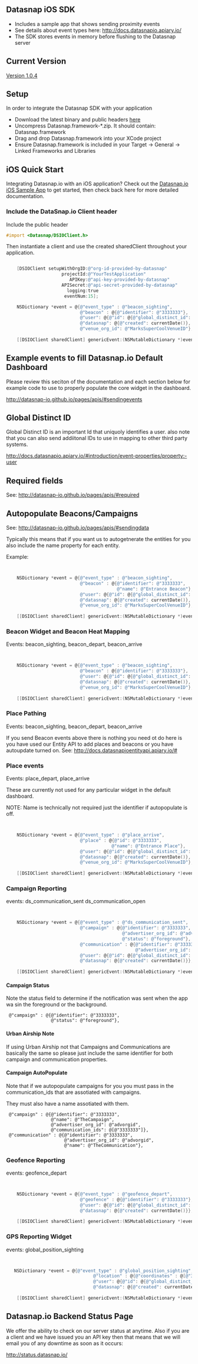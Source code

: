 ## Datasnap iOS SDK
* Includes a sample app that shows sending proximity events
* See details about event types here: http://docs.datasnapio.apiary.io/
* The SDK stores events in memory before flushing to the Datasnap server

## Current Version

[Version 1.0.4](https://github.com/datasnap-io/datasnap-ios-sdk/releases/download/1.0.4/Datasnap.framework-1.0.4.zip)

## Setup
In order to integrate the Datasnap SDK with your application
* Download the latest binary and public headers [here](https://github.com/datasnap-io/datasnap-ios-sdk/releases/download/1.0.4/Datasnap.framework-1.0.4.zip)
* Uncompress Datasnap.framework-*.zip. It should contain: Datasnap.framework
* Drag and drop Datasnap.framework into your XCode project
* Ensure Datasnap.framework is included in your Target -> General -> Linked Frameworks and Libraries

## iOS Quick Start

Integrating Datasnap.io with an iOS application? Check out the [Datasnap.io iOS Sample App](https://github.com/datasnap-io/datasnap-ios-generic-sample) to get started, then check back here for more detailed documentation.

### Include the DataSnap.io Client header

Include the public header
```objective-C
#import <Datasnap/DSIOClient.h>
```

Then instantiate a client and use the created sharedClient throughout your application.

```objective-C

    [DSIOClient setupWithOrgID:@"org-id-provided-by-datasnap"
                     projectId:@"YourTestApplication"
                        APIKey:@"api-key-provided-by-datasnap"
                     APISecret:@"api-secret-provided-by-datasnap"
                       logging:true
                      eventNum:15];

    NSDictionary *event = @{@"event_type" : @"beacon_sighting",
                            @"beacon" : @{@"identifier": @"3333333"},
                            @"user": @{@"id": @{@"global_distinct_id": global_distinct_id}},
                            @"datasnap": @{@"created": currentDate()},
                            @"venue_org_id": @"MarksSuperCoolVenueID"};
    
    [[DSIOClient sharedClient] genericEvent:(NSMutableDictionary *)event];

```

## Example events to fill Datasnap.io Default Dashboard

Please review this seciton of the documentation and each section below for example code to use to properly populate the core widget in the dashboard.

http://datasnap-io.github.io/pages/apis/#sendingevents

## Global Distinct ID

Global Distinct ID is an important Id that uniquoly identifies a user. also note that you can also send addiitonal IDs to use in mapping to other third party systems.

http://docs.datasnapio.apiary.io/#introduction/event-properties/property:-user

## Required fields

See: http://datasnap-io.github.io/pages/apis/#required

## Autopopulate Beacons/Campaigns

See: http://datasnap-io.github.io/pages/apis/#sendingdata

Typically this means that if you want us to autogetnerate the entities for you also include the name property for each entity.

Example:
```objective-C


    NSDictionary *event = @{@"event_type" : @"beacon_sighting",
                            @"beacon" : @{@"identifier": @"3333333",
                                          @"name": @"Entrance Beacon"},
                            @"user": @{@"id": @{@"global_distinct_id": global_distinct_id}},
                            @"datasnap": @{@"created": currentDate()},
                            @"venue_org_id": @"MarksSuperCoolVenueID"};
    
    [[DSIOClient sharedClient] genericEvent:(NSMutableDictionary *)event];

```


### Beacon Widget and Beacon Heat Mapping

Events:  beacon_sighting, beacon_depart, beacon_arrive 

```objective-C


    NSDictionary *event = @{@"event_type" : @"beacon_sighting",
                            @"beacon" : @{@"identifier": @"3333333"},
                            @"user": @{@"id": @{@"global_distinct_id": global_distinct_id}},
                            @"datasnap": @{@"created": currentDate()},
                            @"venue_org_id": @"MarksSuperCoolVenueID"};
    
    [[DSIOClient sharedClient] genericEvent:(NSMutableDictionary *)event];

```

### Place Pathing

Events:  beacon_sighting, beacon_depart, beacon_arrive 

If you send Beacon events above there is nothing you need ot do here is you have used our Entity API to add places and beacons or you have autoupdate turned on.  See: http://docs.datasnapioentityapi.apiary.io/#

### Place events

Events:  place_depart, place_arrive 

These are currently not used for any particular widget in the default dashboard.

NOTE: Name is technically not required just the identifier if autopopulate is off.

```objective-C


    NSDictionary *event = @{@"event_type" : @"place_arrive",
                            @"place" : @{@"id": @"3333333",
                                        @"name": @"Entrance Place"},
                            @"user": @{@"id": @{@"global_distinct_id": global_distinct_id}},
                            @"datasnap": @{@"created": currentDate()},
                            @"venue_org_id": @"MarksSuperCoolVenueID"};
    
    [[DSIOClient sharedClient] genericEvent:(NSMutableDictionary *)event];

```

### Campaign Reporting

events: ds_communication_sent ds_communication_open 

```objective-C


    NSDictionary *event = @{@"event_type" : @"ds_communication_sent",
                            @"campaign" : @{@"identifier": @"3333333",
                                            @"advertiser_org_id": @"advorgid",
                                            @"status": @"foreground"},
                            @"communication" : @{@"identifier": @"3333333",
                                                 @"advertiser_org_id": @"advorgid"},
                            @"user": @{@"id": @{@"global_distinct_id": global_distinct_id}},
                            @"datasnap": @{@"created": currentDate()}};
    
    [[DSIOClient sharedClient] genericEvent:(NSMutableDictionary *)event];

```
#### Campaign Status

Note the status field to determine if the notification was sent when the app wa sin the foreground or the background.

```
 @"campaign" : @{@"identifier": @"3333333",
                 @"status": @"foreground"},

```

#### Urban Airship Note

If using Urban Airship not that Campaigns and Communications are basically the same so please just include the same identifier for both campaign and communication properties.

#### Campaign AutoPopulate

Note that if we autopopulate campaigns for you you must pass in the communication_ids that are assotiated with campaigns.

They must also have a name assotiated with them.

```
 @"campaign" : @{@"identifier": @"3333333",
                 @"name": @"TheCampaign",
                 @"advertiser_org_id": @"advorgid",
                 @"communication_ids": @[@"3333333"]},
 @"communication" : @{@"identifier": @"3333333",
                      @"advertiser_org_id": @"advorgid",
                      @"name": @"TheCommunication"},
```

### Geofence Reporting

events: geofence_depart  

```objective-C


    NSDictionary *event = @{@"event_type" : @"geofence_depart",
                            @"geofence" : @{@"identifier": @"3333333"},
                            @"user": @{@"id": @{@"global_distinct_id": global_distinct_id}},
                            @"datasnap": @{@"created": currentDate()}};
    
    [[DSIOClient sharedClient] genericEvent:(NSMutableDictionary *)event];

```

### GPS Reporting Widget

events: global_position_sighting  

```objective-C


   NSDictionary *event = @{@"event_type" : @"global_position_sighting",
                                 @"location" : @{@"coordinates" : @[@"32.89545949009762, -117.19463284827117"]},
                                 @"user": @{@"id": @{@"global_distinct_id": global_distinct_id}},
                                 @"datasnap": @{@"created": currentDate()}};
    
    [[DSIOClient sharedClient] genericEvent:(NSMutableDictionary *)event];

```


## Datasnap.io Backend Status Page

We offer the ability to check on our server status at anytime. Also if you are a client and we have issued you an API key then that means that
we will email you of any downtime as soon as it occurs:

http://status.datasnap.io/
